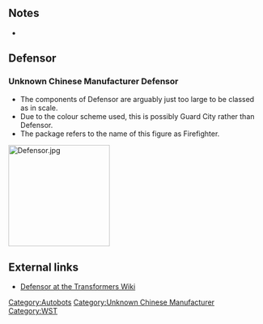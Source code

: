 Notes
-----

-

Defensor
--------

### Unknown Chinese Manufacturer Defensor

-   The components of Defensor are arguably just too large to be classed as in scale.
-   Due to the colour scheme used, this is possibly Guard City rather than Defensor.
-   The package refers to the name of this figure as Firefighter.

<img src="Defensor.jpg" title="fig:Defensor.jpg" alt="Defensor.jpg" width="200" />

External links
--------------

-   [Defensor at the Transformers Wiki](http://tfwiki.net/wiki/Defensor)

<Category:Autobots> [Category:Unknown Chinese Manufacturer](Category:Unknown_Chinese_Manufacturer "wikilink") <Category:WST>